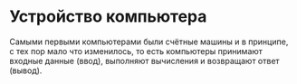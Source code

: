 # Устройство компьютера

Самыми первыми компьютерами были счётные машины и в принципе, с тех пор мало что изменилось, то есть компьютеры принимают входные данные (ввод), выполняют вычисления и возвращают ответ (вывод).